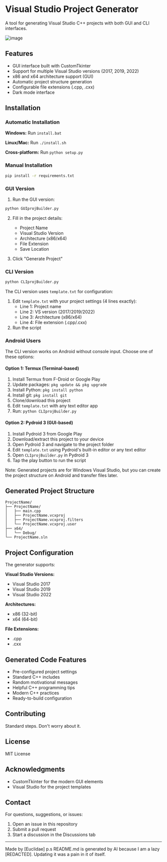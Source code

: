 # Visual Studio Project Generator

A tool for generating Visual Studio C++ projects with both GUI and CLI interfaces.

![image](https://github.com/user-attachments/assets/f1505286-94a7-481a-b342-8325dd835d67)

## Features

- GUI interface built with CustomTkinter
- Support for multiple Visual Studio versions (2017, 2019, 2022)
- x86 and x64 architecture support (GUI)
- Automatic project structure generation
- Configurable file extensions (.cpp, .cxx)
- Dark mode interface

## Installation

### Automatic Installation

**Windows:**
Run `install.bat`

**Linux/Mac:**
Run `./install.sh`

**Cross-platform:**
Run `python setup.py`

### Manual Installation
```bash
pip install -r requirements.txt
```

### GUI Version

1. Run the GUI version:
```bash
python GUIprojBuilder.py
```

2. Fill in the project details:
   - Project Name
   - Visual Studio Version
   - Architecture (x86/x64)
   - File Extension
   - Save Location

3. Click "Generate Project"

### CLI Version

```bash
python CLIprojBuilder.py
```

The CLI version uses `template.txt` for configuration:
1. Edit `template.txt` with your project settings (4 lines exactly):
   - Line 1: Project name
   - Line 2: VS version (2017/2019/2022) 
   - Line 3: Architecture (x86/x64)
   - Line 4: File extension (.cpp/.cxx)
2. Run the script

### Android Users

The CLI version works on Android without console input. Choose one of these options:

#### Option 1: Termux (Terminal-based)
1. Install Termux from F-Droid or Google Play
2. Update packages: `pkg update && pkg upgrade`
3. Install Python: `pkg install python`
4. Install git: `pkg install git`
5. Clone/download this project
6. Edit `template.txt` with any text editor app
7. Run: `python CLIprojBuilder.py`

#### Option 2: Pydroid 3 (GUI-based)
1. Install Pydroid 3 from Google Play
2. Download/extract this project to your device
3. Open Pydroid 3 and navigate to the project folder
4. Edit `template.txt` using Pydroid's built-in editor or any text editor
5. Open `CLIprojBuilder.py` in Pydroid 3
6. Tap the play button to run the script

Note: Generated projects are for Windows Visual Studio, but you can create the project structure on Android and transfer files later.

## Generated Project Structure

```
ProjectName/
├── ProjectName/
│   ├── main.cpp
│   ├── ProjectName.vcxproj
│   ├── ProjectName.vcxproj.filters
│   └── ProjectName.vcxproj.user
├── x64/
│   └── Debug/
└── ProjectName.sln
```

## Project Configuration

The generator supports:

**Visual Studio Versions:**
- Visual Studio 2017
- Visual Studio 2019
- Visual Studio 2022

**Architectures:**
- x86 (32-bit)
- x64 (64-bit)

**File Extensions:**
- .cpp
- .cxx

## Generated Code Features

- Pre-configured project settings
- Standard C++ includes
- Random motivational messages
- Helpful C++ programming tips
- Modern C++ practices
- Ready-to-build configuration

## Contributing

Standard steps. Don't worry about it.

## License
MIT License

## Acknowledgments

- CustomTkinter for the modern GUI elements
- Visual Studio for the project templates


## Contact

For questions, suggestions, or issues:
1. Open an issue in this repository
2. Submit a pull request
3. Start a discussion in the Discussions tab

---

Made by [Euclidae]
p.s README.md is generated by AI because I am a lazy [REDACTED]. Updating it was a pain in it of itself.